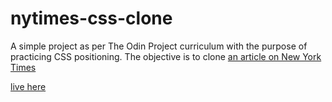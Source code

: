 # nytimes-css-clone

A simple project as per The Odin Project curriculum with the purpose of practicing CSS positioning. The objective is to clone [an article on New York Times](http://www.nytimes.com/2014/03/18/science/space/detection-of-waves-in-space-buttresses-landmark-theory-of-big-bang.html?_r=0)

[live here](https://tian-1800.github.io/nytimes-css-clone/)